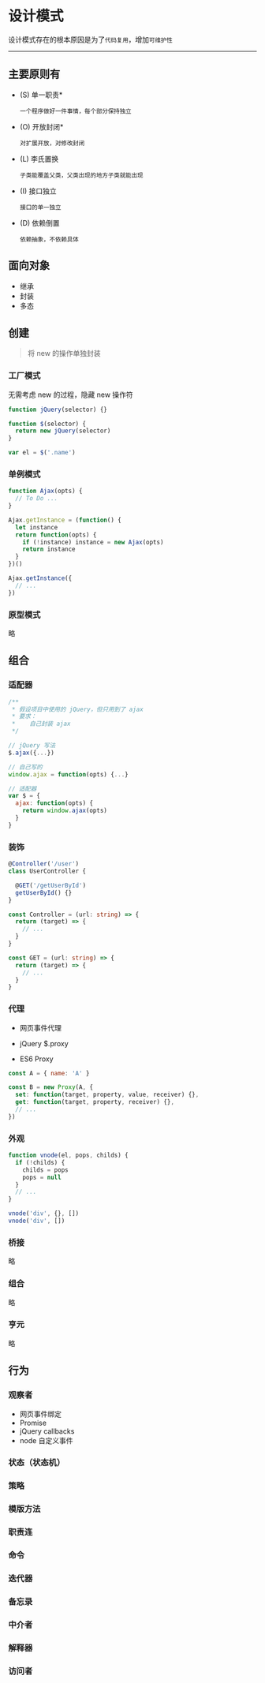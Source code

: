 # 设计模式

设计模式存在的根本原因是为了`代码复用`，增加`可维护性`

---

## 主要原则有
- (S) 单一职责*

  `一个程序做好一件事情，每个部分保持独立`

- (O) 开放封闭*

  `对扩展开放，对修改封闭`

- (L) 李氏置换

  `子类能覆盖父类，父类出现的地方子类就能出现`

- (I) 接口独立

  `接口的单一独立`

- (D) 依赖倒置

  `依赖抽象，不依赖具体`

## 面向对象
- 继承
- 封装
- 多态

## 创建
> 将 new 的操作单独封装

### 工厂模式
无需考虑 new 的过程，隐藏 new 操作符
```js
function jQuery(selector) {}

function $(selector) {
  return new jQuery(selector)
}

var el = $('.name')

```

### 单例模式
```js
function Ajax(opts) {
  // To Do ...
}

Ajax.getInstance = (function() {
  let instance
  return function(opts) {
    if (!instance) instance = new Ajax(opts)
    return instance
  }
})()

Ajax.getInstance({
  // ...
})
```

### 原型模式
略

## 组合

### 适配器
```js
/**
 * 假设项目中使用的 jQuery，但只用到了 ajax
 * 要求：
 *    自己封装 ajax
 */

// jQuery 写法
$.ajax({...})

// 自己写的
window.ajax = function(opts) {...}

// 适配器
var $ = {
  ajax: function(opts) {
    return window.ajax(opts)
  }
}
```

### 装饰
```ts
@Controller('/user')
class UserController {

  @GET('/getUserById')
  getUserById() {}
}

const Controller = (url: string) => {
  return (target) => {
    // ...
  }
}

const GET = (url: string) => {
  return (target) => {
    // ...
  }
}
```
### 代理
- 网页事件代理
- jQuery $.proxy

- ES6 Proxy
```js
const A = { name: 'A' }

const B = new Proxy(A, {
  set: function(target, property, value, receiver) {},
  get: function(target, property, receiver) {},
  // ...
})

```


### 外观
```js
function vnode(el, pops, childs) {
  if (!childs) {
    childs = pops
    pops = null
  }
  // ...
}

vnode('div', {}, [])
vnode('div', [])
```

### 桥接
略

### 组合
略

### 亨元
略

## 行为

### 观察者
- 网页事件绑定
- Promise
- jQuery callbacks
- node 自定义事件

### 状态（状态机）

### 策略
### 模版方法
### 职责连
### 命令
### 迭代器

### 备忘录
### 中介者
### 解释器
### 访问者